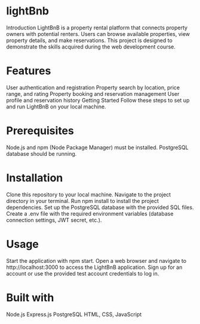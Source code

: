 # lightBnb
Introduction
LightBnB is a property rental platform that connects property owners with potential renters. Users can browse available properties, view property details, and make reservations. This project is designed to demonstrate the skills acquired during the web development course.

# Features
User authentication and registration
Property search by location, price range, and rating
Property booking and reservation management
User profile and reservation history
Getting Started
Follow these steps to set up and run LightBnB on your local machine.

# Prerequisites
Node.js and npm (Node Package Manager) must be installed.
PostgreSQL database should be running.
# Installation
Clone this repository to your local machine.
Navigate to the project directory in your terminal.
Run npm install to install the project dependencies.
Set up the PostgreSQL database with the provided SQL files.
Create a .env file with the required environment variables (database connection settings, JWT secret, etc.).
# Usage
Start the application with npm start.
Open a web browser and navigate to http://localhost:3000 to access the LightBnB application.
Sign up for an account or use the provided test account credentials to log in.

# Built with
Node.js
Express.js
PostgreSQL
HTML, CSS, JavaScript
